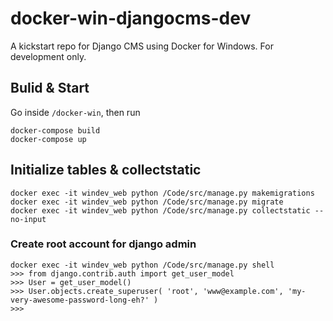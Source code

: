 # docker-win-djangocms-dev
A kickstart repo for Django CMS using Docker for Windows. For development only.

## Bulid & Start
Go inside `/docker-win`, then run
```
docker-compose build
docker-compose up
```

## Initialize tables & collectstatic
```
docker exec -it windev_web python /Code/src/manage.py makemigrations
docker exec -it windev_web python /Code/src/manage.py migrate
docker exec -it windev_web python /Code/src/manage.py collectstatic --no-input
```

### Create root account for django admin
```
docker exec -it windev_web python /Code/src/manage.py shell
>>> from django.contrib.auth import get_user_model
>>> User = get_user_model()
>>> User.objects.create_superuser( 'root', 'www@example.com', 'my-very-awesome-password-long-eh?' )
>>>
```
